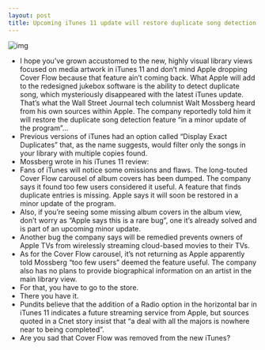 ```yaml
---
layout: post
title: Upcoming iTunes 11 update will restore duplicate song detection
---
```

![img](http://media.idownloadblog.com/wp-content/uploads/2012/11/iTunes-11-icon-medium.jpg)
* I hope you’ve grown accustomed to the new, highly visual library views focused on media artwork in iTunes 11 and don’t mind Apple dropping Cover Flow because that feature ain’t coming back. What Apple will add to the redesigned jukebox software is the ability to detect duplicate song, which mysteriously disappeared with the latest iTunes update. That’s what the Wall Street Journal tech columnist Walt Mossberg heard from his own sources within Apple. The company reportedly told him it will restore the duplicate song detection feature “in a minor update of the program”…
* Previous versions of iTunes had an option called “Display Exact Duplicates” that, as the name suggests, would filter only the songs in your library with multiple copies found.
* Mossberg wrote in his iTunes 11 review:
* Fans of iTunes will notice some omissions and flaws. The long-touted Cover Flow carousel of album covers has been dumped. The company says it found too few users considered it useful. A feature that finds duplicate entries is missing. Apple says it will soon be restored in a minor update of the program.
* Also, if you’re seeing some missing album covers in the album view, don’t worry as “Apple says this is a rare bug”, one it’s already solved and is part of an upcoming minor update.
* Another bug the company says will be remedied prevents owners of Apple TVs from wirelessly streaming cloud-based movies to their TVs.
* As for the Cover Flow carousel, it’s not returning as Apple apparently told Mossberg “too few users” deemed the feature useful. The company also has no plans to provide biographical information on an artist in the main library view.
* For that, you have to go to the store.
* There you have it.
* Pundits believe that the addition of a Radio option in the horizontal bar in iTunes 11 indicates a future streaming service from Apple, but sources quoted in a Cnet story insist that “a deal with all the majors is nowhere near to being completed”.
* Are you sad that Cover Flow was removed from the new iTunes?

